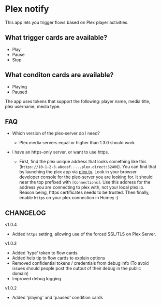 # Plex notify

This app lets you trigger flows based on Plex player activities.

## What trigger cards are available?

* Play
* Pause
* Stop

## What conditon cards are available?

* Playing
* Paused

The app uses tokens that support the following: player name, media title, plex username, media type.

## FAQ

* Which version of the plex-server do I need?

  * Plex media servers equal or higher than 1.3.0 should work

* I have an https-only server, or want to use https.

  * First, find the plex unique address that looks something like this (`https://10-1-2-3.abcdef.....plex.direct:32400`).
    You can find that by launching the plex app via [plex.tv](https://app.plex.tv/).
    Look in your browser developer console for the plex-server you are looking for. It should near the top prefixed with `[Connections]`.
    Use this address for the address you are connecting to plex with, not your local plex ip.
    Reason being, https certificates needs to be trusted. Then finally, enable `https` on your plex connection in Homey :)

## CHANGELOG

v1.0.4

* Added `https` setting, allowing use of the forced SSL/TLS on Plex Server.

v1.0.3

* Added 'type' token to flow cards
* Added help tip to flow cards to explain options
* Removed confidential tokens / credentials from debug info (To avoid issues should people post the output of their debug in the public domain)
* Improved debug logging

v1.0.2

* Added 'playing' and 'paused' condition cards
